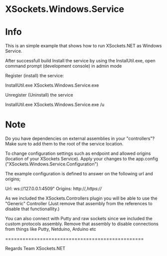 XSockets.Windows.Service
========================

# Info

This is an simple example that shows how to run XSockets.NET as Windows Service.  

After successfull build Install the service by using the InstalUtil.exe, open command prompt (development console) in admin mode

Register (install) the service:

InstallUtil.exe XSockets.Windows.Service.exe

Unregister (Uninstall) the service

InstallUtil.exe XSockets.Windows.Service.exe /u

# Note

Do you have dependencies on external assemblies in your "controllers"?
Make sure to add them to the root of the service location.

To change configuration settings such as endpoint and allowed origins (location of your XSockets Service).
Apply your changes to the app.config ("XSockets.Windows.Service.Configuration")

The example configuration is defined to answer on the following url and origins;

Url: ws://127.0.0.1:4509"
Origins: http://*,https://*

As we included the XSockets.Controllers plugin you will be able
to use the "Generic" Controller (Just remove that assembly from the references to disable that functionallity.)

You can also connect with Putty and raw sockets 
since we included the custom protocols assembly.
Remove that assembly to disable connections from things like Putty, Netduino, Arduino etc

================================================


Regards
Team XSockets.NET